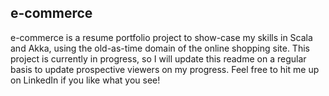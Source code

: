 ## e-commerce

e-commerce is a resume portfolio project to show-case my skills in Scala and Akka, using the old-as-time domain of the online shopping site. This project is currently in progress, so I will update this readme on a regular basis to update prospective viewers on my progress. Feel free to hit me up on LinkedIn if you like what you see!
